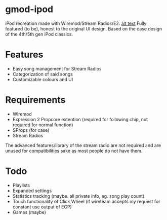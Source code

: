 # gmod-ipod
iPod recreation made with Wiremod/Stream Radios/E2.
[alt text](https://github.com/Bilbard/gmod-ipod/blob/master/1-31-2022-case.PNG?raw=true)
Fully featured (to be), honest to the original UI design. Based on the case design of the 4th/5th gen iPod classics.

# Features
- Easy song management for Stream Radios
- Categorization of said songs
- Customizable colours and UI

# Requirements
- Wiremod
- Expression 2 Propcore extention (required for following chip, not required for normal function)
- SProps (for case)
- Stream Radios

The advanced features/library of the stream radio are not required and are unused for compatibilities sake as most people do not have them.

# Todo
- Playlists
- Expanded settings
- Statistics tracking (maybe. all private info, eg. song play count)
- Touch functionality of Click Wheel (if wireteam accepts my request for constant use output of EGP)
- Games (maybe)
